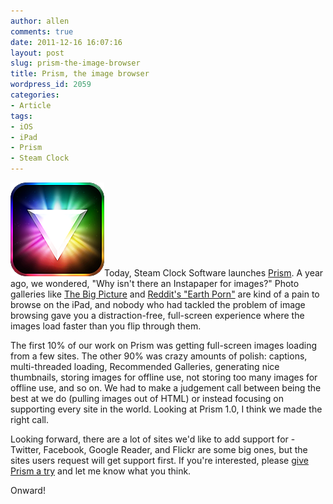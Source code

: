 ```yaml
---
author: allen
comments: true
date: 2011-12-16 16:07:16
layout: post
slug: prism-the-image-browser
title: Prism, the image browser
wordpress_id: 2059
categories:
- Article
tags:
- iOS
- iPad
- Prism
- Steam Clock
---
```


[![](/images/wp-uploads/2011/12/prism-image-browser.png)](http://www.steamclocksw.com/prism/)Today, Steam Clock Software launches [Prism](http://www.steamclocksw.com/prism/). A year ago, we wondered, "Why isn't there an Instapaper for images?" Photo galleries like [The Big Picture](http://www.boston.com/bigpicture/) and [Reddit's "Earth Porn"](http://www.reddit.com/r/earthporn) are kind of a pain to browse on the iPad, and nobody who had tackled the problem of image browsing gave you a distraction-free, full-screen experience where the images load faster than you flip through them.

The first 10% of our work on Prism was getting full-screen images loading from a few sites. The other 90% was crazy amounts of polish: captions, multi-threaded loading, Recommended Galleries, generating nice thumbnails, storing images for offline use, not storing too many images for offline use, and so on. We had to make a judgement call between being the best at we do (pulling images out of HTML) or instead focusing on supporting every site in the world. Looking at Prism 1.0, I think we made the right call.

Looking forward, there are a lot of sites we'd like to add support for - Twitter, Facebook, Google Reader, and Flickr are some big ones, but the sites users request will get support first. If you're interested, please [give Prism a try](itms://itunes.apple.com/app/prism-the-image-browser/id488236799?mt=8) and let me know what you think.

Onward!
